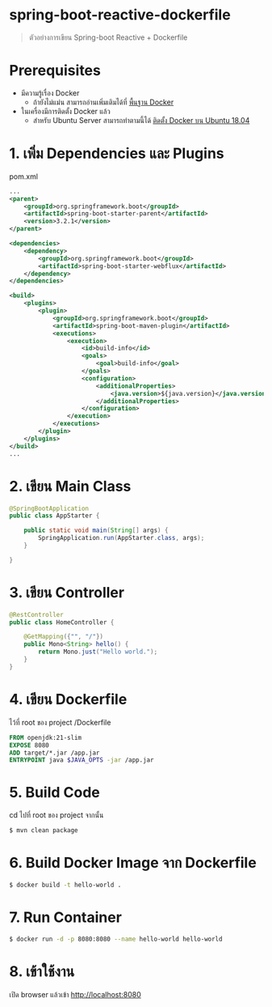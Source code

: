 # spring-boot-reactive-dockerfile 

> ตัวอย่างการเขียน Spring-boot Reactive + Dockerfile 

# Prerequisites 

- มีความรู้เรื่อง Docker 
    - ถ้ายังไม่แม่น สามารถอ่านเพิ่มเติมได้ที่ [พื้นฐาน Docker](https://docs.google.com/presentation/d/1NXArkIDFIJMmcvXY63cc5z7jIsbx8SDZqt76RqeuGwU/edit?usp=sharing)
- ในเครื่องมีการติดตั้ง Docker แล้ว 
    - สำหรับ Ubuntu Server สามารถทำตามนี้ได้ [ติดตั้ง Docker บน Ubuntu 18.04](https://www.jittagornp.me/blog/install-docker-on-ubuntu-18.04/)

# 1. เพิ่ม Dependencies และ Plugins

pom.xml 
``` xml
...
<parent>
    <groupId>org.springframework.boot</groupId>
    <artifactId>spring-boot-starter-parent</artifactId>
    <version>3.2.1</version>
</parent>

<dependencies>
    <dependency>
        <groupId>org.springframework.boot</groupId>
        <artifactId>spring-boot-starter-webflux</artifactId>
    </dependency>
</dependencies>

<build>
    <plugins>
        <plugin>
            <groupId>org.springframework.boot</groupId>
            <artifactId>spring-boot-maven-plugin</artifactId>
            <executions>        
                <execution>            
                    <id>build-info</id>            
                    <goals>                
                        <goal>build-info</goal>            
                    </goals>        
                    <configuration>                
                        <additionalProperties>                    
                            <java.version>${java.version}</java.version>                                   
                        </additionalProperties>            
                    </configuration>        
                </execution>    
            </executions>
        </plugin>
    </plugins>
</build>
...
```

# 2. เขียน Main Class 

``` java
@SpringBootApplication
public class AppStarter {

    public static void main(String[] args) {
        SpringApplication.run(AppStarter.class, args);
    }

}
```

# 3. เขียน Controller
``` java
@RestController
public class HomeController {

    @GetMapping({"", "/"})
    public Mono<String> hello() {
        return Mono.just("Hello world.");
    }
}
```
# 4. เขียน Dockerfile 
ไว้ที่ root ของ project /Dockerfile 
```dockerfile 
FROM openjdk:21-slim
EXPOSE 8080
ADD target/*.jar /app.jar
ENTRYPOINT java $JAVA_OPTS -jar /app.jar
```

# 5. Build Code
cd ไปที่ root ของ project จากนั้น  
``` sh
$ mvn clean package
```

# 6. Build Docker Image จาก Dockerfile  
``` sh
$ docker build -t hello-world .
``` 

# 7. Run Container 
``` sh
$ docker run -d -p 8080:8080 --name hello-world hello-world 
```

# 8. เข้าใช้งาน

เปิด browser แล้วเข้า [http://localhost:8080](http://localhost:8080)
